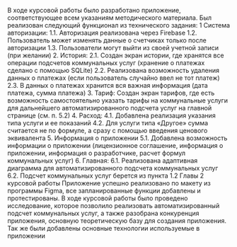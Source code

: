 В ходе курсовой работы было разработано приложение, соответствующее всем указаниям методического материала. 
Был реализован следующий функционал из технического задания:
1 Система авторизации: 
1.1.	Авторизация реализована через Firebase 
1.2.	Пользователь может изменять данные о счетчиках только после авторизации 
1.3.	Пользователи могут выйти из своей учетной записи (при желании) 
2.	История: 
2.1.	Создан экран истории, где хранятся все операции подсчетов коммунальных услуг (хранение о платежах сделано с помощью SQLite) 
2.2.	Реализована возможность удаления данных о платежах (если пользователь случайно ввел не тот платеж) 
2.3.	В данных о платежах хранится вся важная информация (дата платежа, сумма платежа) 
3.	Тариф: 
Создан экран тарифов, где есть возможность самостоятельно указать тарифы на коммунальные услуги для дальнейшего автоматизированного подсчета услуг на главной странице (см. п. 5.2)
4.	Расход:
4.1.	Добавлена реализация указания типа услуги и ее показаний
4.2.	Для услуги типа «Другое» сумма считается не по формуле, а сразу с помощью введения ценового эквивалента
5.	Информация о приложении
5.1.	Добавлена возможность информации о приложении (лицензионное соглашение, информация о приложении, информация о разработчике, расчет формул коммунальных услуг) 
6.	Главная:
6.1.	Реализована адаптивная диаграмма для автоматизированного подсчета коммунальных услуг
6.2.	Подсчет коммунальных услуг берется из пункта 1.2 Главы 2 курсовой работы 
Приложение успешно реализовано по макету из программы Figma, все запланированные функции добавлены и протестированы.
 	В ходе курсовой работы было проведено исследование, которое позволило реализовать автоматизированный подсчет коммунальных услуг, а также разобрана конкуренция приложения, основную теоретическую базу для создания приложения. 
	Так же были добавлены основные технологии используемые в приложении
